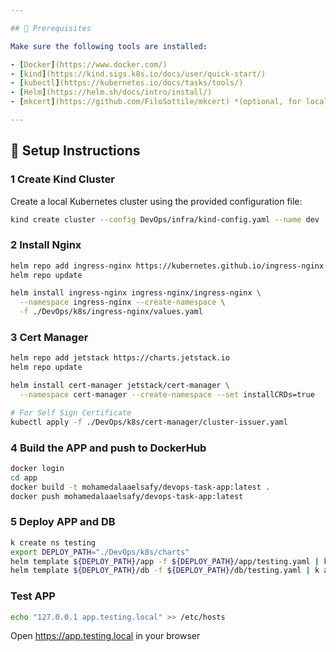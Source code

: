 ```yaml
---

## 🧰 Prerequisites

Make sure the following tools are installed:

- [Docker](https://www.docker.com/)
- [kind](https://kind.sigs.k8s.io/docs/user/quick-start/)
- [kubectl](https://kubernetes.io/docs/tasks/tools/)
- [Helm](https://helm.sh/docs/intro/install/)
- [mkcert](https://github.com/FiloSottile/mkcert) *(optional, for local TLS certificates)*

---
```


## 🚀 Setup Instructions

### 1 Create Kind Cluster

Create a local Kubernetes cluster using the provided configuration file:

```bash
kind create cluster --config DevOps/infra/kind-config.yaml --name dev
```

### 2 Install Nginx

```bash
helm repo add ingress-nginx https://kubernetes.github.io/ingress-nginx
helm repo update

helm install ingress-nginx ingress-nginx/ingress-nginx \
  --namespace ingress-nginx --create-namespace \
  -f ./DevOps/k8s/ingress-nginx/values.yaml
```

### 3 Cert Manager

```bash
helm repo add jetstack https://charts.jetstack.io
helm repo update

helm install cert-manager jetstack/cert-manager \
  --namespace cert-manager --create-namespace --set installCRDs=true

# For Self Sign Certificate
kubectl apply -f ./DevOps/k8s/cert-manager/cluster-issuer.yaml
```

### 4 Build the APP  and push to DockerHub
```bash
docker login
cd app
docker build -t mohamedalaaelsafy/devops-task-app:latest . 
docker push mohamedalaaelsafy/devops-task-app:latest
```


### 5 Deploy APP and DB

```bash
k create ns testing
export DEPLOY_PATH="./DevOps/k8s/charts"
helm template ${DEPLOY_PATH}/app -f ${DEPLOY_PATH}/app/testing.yaml | k apply -f -
helm template ${DEPLOY_PATH}/db -f ${DEPLOY_PATH}/db/testing.yaml | k apply -f -
```

### Test APP 

```bash
echo "127.0.0.1 app.testing.local" >> /etc/hosts
```
Open https://app.testing.local in your browser

